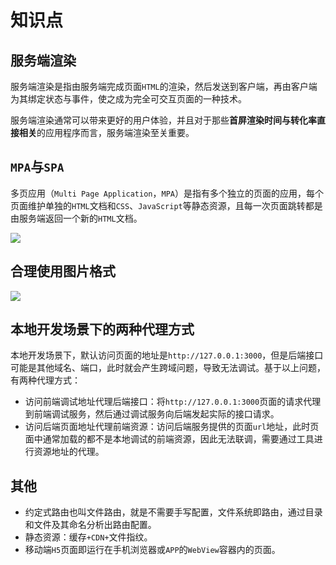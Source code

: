 # 知识点

## 服务端渲染

服务端渲染是指由服务端完成页面`HTML`的渲染，然后发送到客户端，再由客户端为其绑定状态与事件，使之成为完全可交互页面的一种技术。

服务端渲染通常可以带来更好的用户体验，并且对于那些**首屏渲染时间与转化率直接相关**的应用程序而言，服务端渲染至关重要。

## `MPA`与`SPA`

多页应用（`Multi Page Application`，`MPA`）是指有多个独立的页面的应用，每个页面维护单独的`HTML`文档和`CSS`、`JavaScript`等静态资源，且每一次页面跳转都是由服务端返回一个新的`HTML`文档。

![](/skill-blog/img/0061.png)

## 合理使用图片格式

![](/skill-blog/img/0060.png)

## 本地开发场景下的两种代理方式

本地开发场景下，默认访问页面的地址是`http://127.0.0.1:3000`，但是后端接口可能是其他域名、端口，此时就会产生跨域问题，导致无法调试。基于以上问题，有两种代理方式：

- 访问前端调试地址代理后端接口：将`http://127.0.0.1:3000`页面的请求代理到前端调试服务，然后通过调试服务向后端发起实际的接口请求。
- 访问后端页面地址代理前端资源：访问后端服务提供的页面`url`地址，此时页面中通常加载的都不是本地调试的前端资源，因此无法联调，需要通过工具进行资源地址的代理。

## 其他

- 约定式路由也叫文件路由，就是不需要手写配置，文件系统即路由，通过目录和文件及其命名分析出路由配置。
- 静态资源：缓存`+CDN+`文件指纹。
- 移动端`H5`页面即运行在手机浏览器或`APP`的`WebView`容器内的页面。

